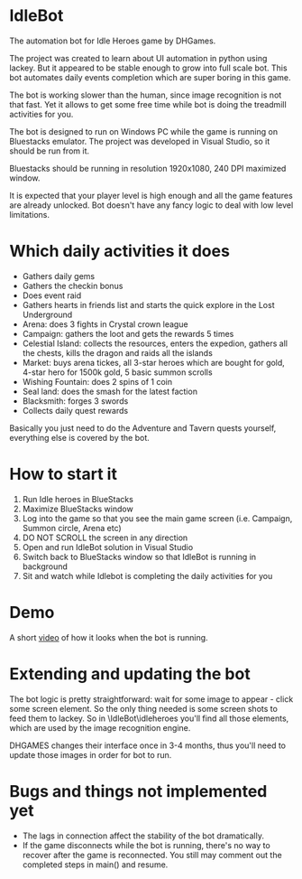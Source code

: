 # IdleBot
The automation bot for Idle Heroes game by DHGames.

The project was created to learn about UI automation in python using lackey. But it appeared to be stable enough to grow into full scale bot.
This bot automates daily events completion which are super boring in this game.

The bot is working slower than the human, since image recognition is not that fast. Yet it allows to get some free time while bot is doing the treadmill activities for you.

The bot is designed to run on Windows PC while the game is running on Bluestacks emulator. The project was developed in Visual Studio, so it should be run from it.

Bluestacks should be running in resolution 1920x1080, 240 DPI maximized window.

It is expected that your player level is high enough and all the game features are already unlocked. Bot doesn't have any fancy logic to deal with low level limitations.

# Which daily activities it does
* Gathers daily gems
* Gathers the checkin bonus
* Does event raid
* Gathers hearts in friends list and starts the quick explore in the Lost Underground
* Arena: does 3 fights in Crystal crown league
* Campaign: gathers the loot and gets the rewards 5 times
* Celestial Island: collects the resources, enters the expedion, gathers all the chests, kills the dragon and raids all the islands
* Market: buys arena tickes, all 3-star heroes which are bought for gold, 4-star hero for 1500k gold, 5 basic summon scrolls
* Wishing Fountain: does 2 spins of 1 coin
* Seal land: does the smash for the latest faction
* Blacksmith: forges 3 swords
* Collects daily quest rewards

Basically you just need to do the Adventure and Tavern quests yourself, everything else is covered by the bot.

# How to start it

1. Run Idle heroes in BlueStacks
2. Maximize BlueStacks window
3. Log into the game so that you see the main game screen (i.e. Campaign, Summon circle, Arena etc)
4. DO NOT SCROLL the screen in any direction
5. Open and run IdleBot solution in Visual Studio
6. Switch back to BlueStacks window so that IdleBot is running in background
7. Sit and watch while Idlebot is completing the daily activities for you

# Demo
A short [video](https://github.com/AntonKukoba1/IdleBot/blob/master/Demo.m4v) of how it looks when the bot is running.

# Extending and updating the bot

The bot logic is pretty straightforward: wait for some image to appear - click some screen element. So the only thing needed is some screen shots to feed them to lackey. So in \IdleBot\idleheroes you'll find all those elements, which are used by the image recognition engine. 

DHGAMES changes their interface once in 3-4 months, thus you'll need to update those images in order for bot to run.

# Bugs and things not implemented yet
* The lags in connection affect the stability of the bot dramatically.
* If the game disconnects while the bot is running, there's no way to recover after the game is reconnected. You still may comment out the completed steps in main() and resume.



